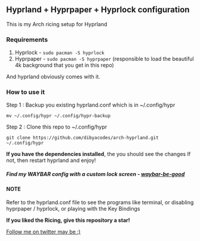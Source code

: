 ## Hyprland + Hyprpaper + Hyprlock configuration
This is my Arch ricing setup for Hyprland

### Requirements

1. Hyprlock - `sudo pacman -S hyprlock`
2. Hyprpaper - `sudo pacman -S hyprpaper` (responsible to load the beautiful 4k background that you get in this repo)

And hyprland obviously comes with it.

### How to use it

Step 1 : Backup you existing hyprland.conf which is in ~/.config/hypr

`mv ~/.config/hypr ~/.config/hypr-backup`

Step 2 : Clone this repo to ~/.config/hypr 

`git clone https://github.com/dibyacodes/arch-hyprland.git ~/.config/hypr`

**If you have the dependencies installed**, the you should see the changes
If not, then restart hyprland and enjoy!

##### Find my WAYBAR config with a custom lock screen - [waybar-be-good](https://github.com/dibyacodes/waybar-be-good)

#### NOTE 
Refer to the hyprland.conf file to see the programs like terminal, or disabling hyprpaper / hyprlock, or playing with the Key Bindings

**If you liked the Ricing, give this repository a star!**

[Follow me on twitter may be :)](https://x.com/dibyacodes)
